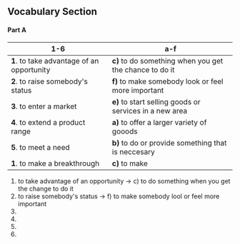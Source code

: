 Vocabulary Section
------------------

#### Part A
|1-6|a-f|
|-|-|
|**1**. to take advantage of an opportunity|**c)** to do something when you get the chance to do it|
|**2**. to raise somebody's status|**f)** to make somebody look or feel more important|
|**3**. to enter a market|**e)** to start selling goods or services in a new area|
|**4**. to extend a product range|**a)** to offer a larger variety of gooods|
|**5**. to meet a need|**b)** to do or provide something that is neccesary|
|**1**. to make a breakthrough|**c)** to make   |
1. to take advantage of an opportunity -> c) to do something when you get the change to do it
2. to raise somebody's status -> f) to make somebody lool or feel more important
3.
4.
5.
6.
